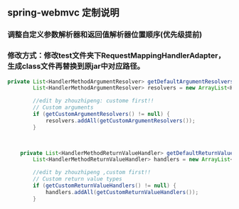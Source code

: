 ## spring-webmvc 定制说明

### 调整自定义参数解析器和返回值解析器位置顺序(优先级提前)
### 修改方式：修改test文件夹下RequestMappingHandlerAdapter，生成class文件再替换到原jar中对应路径。
```java
private List<HandlerMethodArgumentResolver> getDefaultArgumentResolvers() {
		List<HandlerMethodArgumentResolver> resolvers = new ArrayList<HandlerMethodArgumentResolver>();

		//edit by zhouzhipeng: custome first!!
		// Custom arguments
		if (getCustomArgumentResolvers() != null) {
			resolvers.addAll(getCustomArgumentResolvers());
		}

	
```

```java
	private List<HandlerMethodReturnValueHandler> getDefaultReturnValueHandlers() {
		List<HandlerMethodReturnValueHandler> handlers = new ArrayList<HandlerMethodReturnValueHandler>();

		//edit by zhouzhipeng ,custom first!!
		// Custom return value types
		if (getCustomReturnValueHandlers() != null) {
			handlers.addAll(getCustomReturnValueHandlers());
		}


	
```